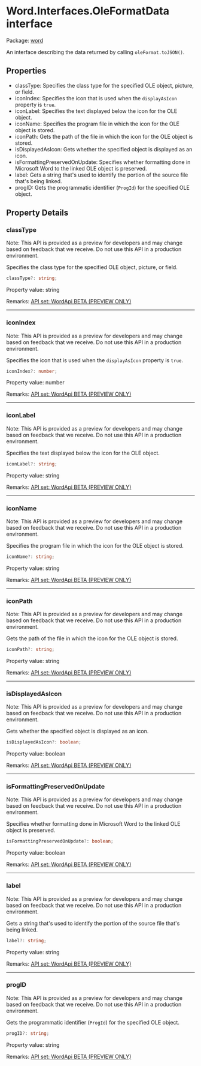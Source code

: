 # Word.Interfaces.OleFormatData interface

Package: [word](https://learn.microsoft.com/en-us/javascript/api/word)

An interface describing the data returned by calling `oleFormat.toJSON()`.

## Properties

- classType: Specifies the class type for the specified OLE object, picture, or field.
- iconIndex: Specifies the icon that is used when the `displayAsIcon` property is `true`.
- iconLabel: Specifies the text displayed below the icon for the OLE object.
- iconName: Specifies the program file in which the icon for the OLE object is stored.
- iconPath: Gets the path of the file in which the icon for the OLE object is stored.
- isDisplayedAsIcon: Gets whether the specified object is displayed as an icon.
- isFormattingPreservedOnUpdate: Specifies whether formatting done in Microsoft Word to the linked OLE object is preserved.
- label: Gets a string that's used to identify the portion of the source file that's being linked.
- progID: Gets the programmatic identifier (`ProgId`) for the specified OLE object.

## Property Details

### classType

Note: This API is provided as a preview for developers and may change based on feedback that we receive. Do not use this API in a production environment.

Specifies the class type for the specified OLE object, picture, or field.

```typescript
classType?: string;
```

Property value: string

Remarks: [API set: WordApi BETA (PREVIEW ONLY)](https://learn.microsoft.com/en-us/javascript/api/requirement-sets/word/word-api-requirement-sets)

---

### iconIndex

Note: This API is provided as a preview for developers and may change based on feedback that we receive. Do not use this API in a production environment.

Specifies the icon that is used when the `displayAsIcon` property is `true`.

```typescript
iconIndex?: number;
```

Property value: number

Remarks: [API set: WordApi BETA (PREVIEW ONLY)](https://learn.microsoft.com/en-us/javascript/api/requirement-sets/word/word-api-requirement-sets)

---

### iconLabel

Note: This API is provided as a preview for developers and may change based on feedback that we receive. Do not use this API in a production environment.

Specifies the text displayed below the icon for the OLE object.

```typescript
iconLabel?: string;
```

Property value: string

Remarks: [API set: WordApi BETA (PREVIEW ONLY)](https://learn.microsoft.com/en-us/javascript/api/requirement-sets/word/word-api-requirement-sets)

---

### iconName

Note: This API is provided as a preview for developers and may change based on feedback that we receive. Do not use this API in a production environment.

Specifies the program file in which the icon for the OLE object is stored.

```typescript
iconName?: string;
```

Property value: string

Remarks: [API set: WordApi BETA (PREVIEW ONLY)](https://learn.microsoft.com/en-us/javascript/api/requirement-sets/word/word-api-requirement-sets)

---

### iconPath

Note: This API is provided as a preview for developers and may change based on feedback that we receive. Do not use this API in a production environment.

Gets the path of the file in which the icon for the OLE object is stored.

```typescript
iconPath?: string;
```

Property value: string

Remarks: [API set: WordApi BETA (PREVIEW ONLY)](https://learn.microsoft.com/en-us/javascript/api/requirement-sets/word/word-api-requirement-sets)

---

### isDisplayedAsIcon

Note: This API is provided as a preview for developers and may change based on feedback that we receive. Do not use this API in a production environment.

Gets whether the specified object is displayed as an icon.

```typescript
isDisplayedAsIcon?: boolean;
```

Property value: boolean

Remarks: [API set: WordApi BETA (PREVIEW ONLY)](https://learn.microsoft.com/en-us/javascript/api/requirement-sets/word/word-api-requirement-sets)

---

### isFormattingPreservedOnUpdate

Note: This API is provided as a preview for developers and may change based on feedback that we receive. Do not use this API in a production environment.

Specifies whether formatting done in Microsoft Word to the linked OLE object is preserved.

```typescript
isFormattingPreservedOnUpdate?: boolean;
```

Property value: boolean

Remarks: [API set: WordApi BETA (PREVIEW ONLY)](https://learn.microsoft.com/en-us/javascript/api/requirement-sets/word/word-api-requirement-sets)

---

### label

Note: This API is provided as a preview for developers and may change based on feedback that we receive. Do not use this API in a production environment.

Gets a string that's used to identify the portion of the source file that's being linked.

```typescript
label?: string;
```

Property value: string

Remarks: [API set: WordApi BETA (PREVIEW ONLY)](https://learn.microsoft.com/en-us/javascript/api/requirement-sets/word/word-api-requirement-sets)

---

### progID

Note: This API is provided as a preview for developers and may change based on feedback that we receive. Do not use this API in a production environment.

Gets the programmatic identifier (`ProgId`) for the specified OLE object.

```typescript
progID?: string;
```

Property value: string

Remarks: [API set: WordApi BETA (PREVIEW ONLY)](https://learn.microsoft.com/en-us/javascript/api/requirement-sets/word/word-api-requirement-sets)